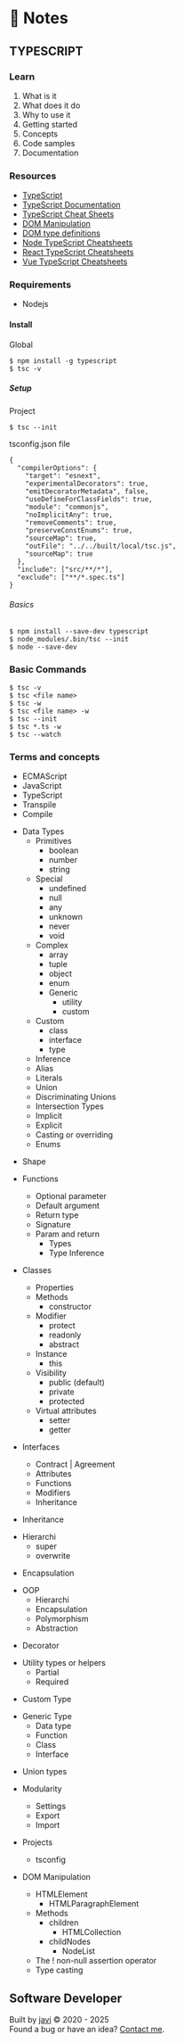 # :memo: Notes
## TYPESCRIPT
### Learn
1. What is it
2. What does it do
3. Why to use it
4. Getting started
5. Concepts
6. Code samples
7. Documentation
### Resources
- [TypeScript](https://www.typescriptlang.org/)
- [TypeScript Documentation](https://www.typescriptlang.org/docs/)
- [TypeScript Cheat Sheets](https://www.typescriptlang.org/cheatsheets)
- [DOM Manipulation](https://www.typescriptlang.org/docs/handbook/dom-manipulation.html)
- [DOM type definitions](https://github.com/microsoft/TypeScript/blob/main/src/lib/dom.generated.d.ts)
- [Node TypeScript Cheatsheets](https://github.com/typescript-cheatsheets/node)
- [React TypeScript Cheatsheets](https://react-typescript-cheatsheet.netlify.app/)
- [Vue TypeScript Cheatsheets](https://github.com/typescript-cheatsheets/vue)
### Requirements
- Nodejs
#### Install
Global
```
$ npm install -g typescript
$ tsc -v
```
##### Setup
Project
```
$ tsc --init
```
tsconfig.json file
```
{
  "compilerOptions": {
    "target": "esnext",
    "experimentalDecorators": true,
    "emitDecoratorMetadata", false,
    "useDefineForClassFields": true,
    "module": "commonjs",
    "noImplicitAny": true,
    "removeComments": true,
    "preserveConstEnums": true,
    "sourceMap": true,
    "outFile": "../../built/local/tsc.js",
    "sourceMap": true
  },
  "include": ["src/**/*"],
  "exclude": ["**/*.spec.ts"]
}
```
###### Basics
```
$ npm install --save-dev typescript
$ node_modules/.bin/tsc --init
$ node --save-dev
```
### Basic Commands
```
$ tsc -v
$ tsc <file name>
$ tsc -w
$ tsc <file name> -w
$ tsc --init
$ tsc *.ts -w
$ tsc --watch
```
### Terms and concepts
- ECMAScript
- JavaScript
- TypeScript
- Transpile
- Compile

* Data Types
  * Primitives
    - boolean
    - number
    - string
  * Special
    - undefined
    - null
    - any
    - unknown
    - never
    - void
  * Complex
    - array
    - tuple
    - object
    - enum
    * Generic
      - utility
      - custom
  * Custom
    - class
    - interface
    - type
  - Inference
  - Alias
  - Literals
  - Union
  - Discriminating Unions
  - Intersection Types
  - Implicit
  - Explicit
  - Casting or overriding
  - Enums

- Shape

* Functions
  - Optional parameter
  - Default argument
  - Return type
  - Signature
  * Param and return
    - Types
    - Type Inference

* Classes
  - Properties
  * Methods
    - constructor
  * Modifier
    - protect
    - readonly
    - abstract
  * Instance
    - this
  * Visibility
    - public (default)
    - private
    - protected
  * Virtual attributes
    - setter
    - getter

* Interfaces
  - Contract | Agreement
  - Attributes
  - Functions
  - Modifiers
  - Inheritance

- Inheritance

* Hierarchi
  - super
  - overwrite

- Encapsulation

* OOP
  - Hierarchi
  - Encapsulation
  - Polymorphism
  - Abstraction

- Decorator

* Utility types or helpers
  - Partial
  - Required

- Custom Type

* Generic Type
  - Data type
  - Function
  - Class
  - Interface

- Union types

* Modularity
  - Settings
  - Export
  - Import

* Projects
  - tsconfig

* DOM Manipulation
  * HTMLElement
    - HTMLParagraphElement
  * Methods
    * children
      - HTMLCollection
    * childNodes
      - NodeList
  - The ! non-null assertion operator
  - Type casting
## Software Developer
Built by [javi](https://github.com/javierandres-dev/) :copyright: 2020 - 2025  
Found a bug or have an idea? [Contact me](https://www.linkedin.com/in/javierandres-dev/).
